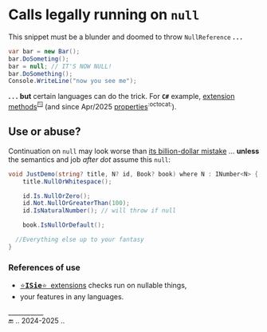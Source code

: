 # Calls legally running on `null`

This snippet must be a blunder and doomed to throw `NullReference`&nbsp;**.**&thinsp;**.**&thinsp;**.**

```csharp
var bar = new Bar();
bar.DoSometing();
bar = null; // IT'S NOW NULL!
bar.DoSomething();
Console.WriteLine("now you see me");
```

**.**&thinsp;**.**&thinsp;**.**&nbsp;**but** certain languages can do the trick. For **`C#`** example, [extension methods](https://learn.microsoft.com/en-us/dotnet/csharp/programming-guide/classes-and-structs/extension-methods)<sup>🪟</sup> (and since Apr/2025 [properties](https://github.com/dotnet/roslyn/issues/11159)<sup>:octocat:</sup>).

## Use or abuse?

Continuation on `null` may look worse than [its billion-dollar mistake](https://github.com/BYTESHAUS/read-write/blob/main/README%2B/pencraft/README%2B/essays/README+/bool/NullRefError.md) ... **unless** the semantics and job _after dot_ assume this `null`:

```csharp
void JustDemo(string? title, N? id, Book? book) where N : INumber<N> {
    title.NullOrWhitespace();

    id.Is.NullOrZero();
    id.Not.NullOrGreaterThan(100);
    id.IsNaturalNumber(); // will throw if null

    book.IsNullOrDefault();

  //Everything else up to your fantasy
}
```

### References of use

+ [<samp>⭐<b>ISie</b>⭐</samp>&nbsp; extensions](../../parts/_ext/ISie/README.md) checks run on nullable things,
+ your features in any languages.

___________\
🔚 .. 2024-2025 ..
